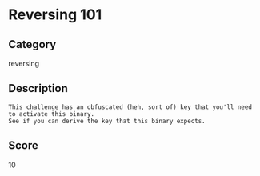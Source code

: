 Reversing 101
=============
Category
--------
reversing

Description
-----------
```
This challenge has an obfuscated (heh, sort of) key that you'll need to activate this binary.
See if you can derive the key that this binary expects.
```

Score
-----
10